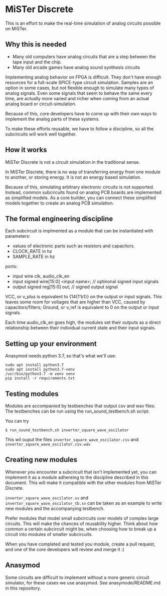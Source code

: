 # MiSTer Discrete

This is an effort to make the real-time simulation of analog circuits possible on MiSTer.
## Why this is needed

* Many old computers have analog circuits that are a step between the tape input and the chip.
* Many old arcade games have analog sound synthesis circuits
  
Implementing analog behavior on FPGA is difficult. They don't have enough resources for a full-scale SPICE-type circuit simulation.
Samples are an option in some cases, but not flexible enough to simulate many types of analog signals. Even some signals that seem to behave the same every time, are actually more varied and richer when coming from an actual analog board or circuit-simulation.

Because of this, core developers have to come up with their own ways to implement the analog parts of these systems.

To make these efforts reusable, we have to follow a discipline, so all the subcircuits will work well together. 

## How it works

MiSTer Discrete is not a circuit simulation in the traditional sense.

In MiSTer Discrete, there is no way of transferring energy from one module to another,
or storing energy. It is not an energy based simulation.

Because of this, simulating arbitrary electronic circuits is not supported.
Instead, common subcircuits found on analog PCB boards are implemented as simplified models.
As a core builder, you can connect these simplified models together to create an analog PCB simulation.

## The formal engineering discipline

Each subcircuit is implmented as a module that can be instantiated with parameters:
* values of electronic parts such as resistors and capacitors.
* CLOCK_RATE in hz
* SAMPLE_RATE in hz
  
ports:
* input wire clk, audio_clk_en
* input signed wire[15:0] \<input name\>; // optinonal signed input signals
* output signed reg[15:0] out; // signed output signal

VCC, or v_plus is equivalent to {14{1'b1}} on the output or input signals.
This leaves some room for voltages that are higher than VCC, caused by capacitors/filters;
Ground, or v_ref is equivalent to 0 on the output or input signals.

Each time audio_clk_en goes high, the modules set their outputs as a direct relationship between their individual current state and their input signals.

## Setting up your environment
Anasymod needs python 3.7, so that's what we'll use:
```
sudo apt install python3.7
sudo apt install python3.7-venv
/usr/bin/python3.7 -m venv venv
pip install -r requirements.txt
```

## Testing modules

Modules are accompanied by testbenches that output csv and wav files.
The testbenches can be run using the run_sound_testbench.sh script.

You can try
```
$ run_sound_testbench.sh invertor_square_wave_oscilator
```

This wil ouput the files `invertor_square_wave_oscilator.csv` and `invertor_square_wave_oscilator.csv.wav`

## Creating new modules

Whenever you encounter a subcircuit that isn't implemented yet, you can implement it as a module adhereing to the discipline described in this document. This will make it compatible with the other modules from MiSTer Discrete.

`invertor_square_wave_oscilator.sv` and `invertor_square_wave_oscilator_tb.sv` can be taken as an example to write new modules and the accompanying testbench.

Prefer modules that model small subcircuits over models of complex large circuits.
This will make the chances of reusability higher.
Think about how common a certain subcircuit might be, when choosing how to break up a circuit into modules of smaller subcircuits.

When you have completed and tested you module, create a pull request, and one of the core developers will review and merge it :)

## Anasymod

Some circuits are difficult to implement without a more generic circuit simulator, for these cases we use anasymod.
See anasymode/README.md in this repository.